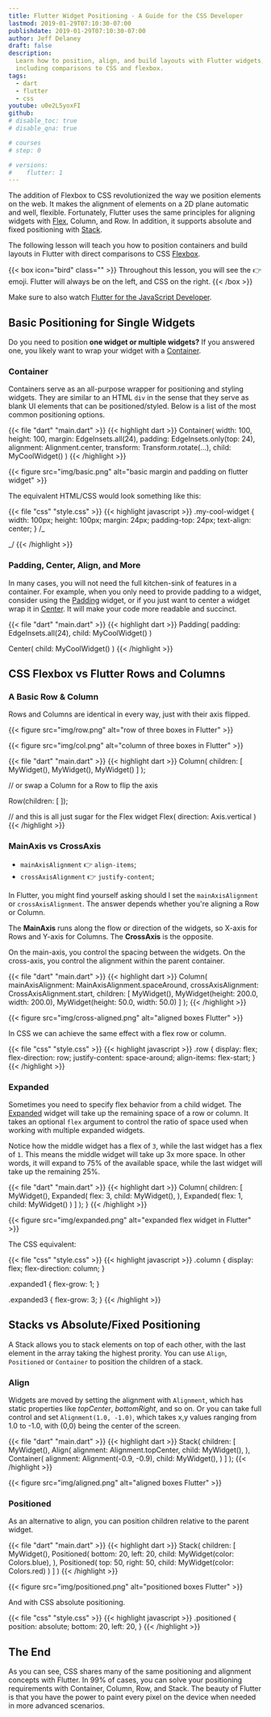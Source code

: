 ```yaml
---
title: Flutter Widget Positioning - A Guide for the CSS Developer
lastmod: 2019-01-29T07:10:30-07:00
publishdate: 2019-01-29T07:10:30-07:00
author: Jeff Delaney
draft: false
description:
  Learn how to position, align, and build layouts with Flutter widgets,
  including comparisons to CSS and flexbox.
tags:
  - dart
  - flutter
  - css
youtube: u0e2L5yoxFI
github:
# disable_toc: true
# disable_qna: true

# courses
# step: 0

# versions:
#    flutter: 1
---
```


The addition of Flexbox to CSS revolutionized the way we position elements on
the web. It makes the alignment of elements on a 2D plane automatic and well,
flexible. Fortunately, Flutter uses the same principles for aligning widgets
with [Flex](https://docs.flutter.io/flutter/widgets/Flex-class.html), Column,
and Row. In addition, it supports absolute and fixed positioning with
[Stack](https://docs.flutter.io/flutter/widgets/Stack-class.html).

The following lesson will teach you how to position containers and build layouts
in Flutter with direct comparisons to CSS
[Flexbox](https://developer.mozilla.org/en-US/docs/Learn/CSS/CSS_layout/Flexbox).

{{< box icon="bird" class="" >}} Throughout this lesson, you will see the 👉
emoji. Flutter will always be on the left, and CSS on the right. {{< /box >}}

Make sure to also watch
[Flutter for the JavaScript Developer](/lessons/flutter-for-js-developers/).

## Basic Positioning for Single Widgets

Do you need to position **one widget or multiple widgets?** If you answered one,
you likely want to wrap your widget with a
[Container](https://docs.flutter.io/flutter/widgets/Container-class.html).

### Container

Containers serve as an all-purpose wrapper for positioning and styling widgets.
They are similar to an HTML `div` in the sense that they serve as blank UI
elements that can be positioned/styled. Below is a list of the most common
positioning options.

{{< file "dart" "main.dart" >}} {{< highlight dart >}} Container( width: 100,
height: 100, margin: EdgeInsets.all(24), padding: EdgeInsets.only(top: 24),
alignment: Alignment.center, transform: Transform.rotate(...), child:
MyCoolWidget() ) {{< /highlight >}}

{{< figure src="img/basic.png" alt="basic margin and padding on flutter widget" >}}

The equivalent HTML/CSS would look something like this:

{{< file "css" "style.css" >}} {{< highlight javascript >}} .my-cool-widget {
width: 100px; height: 100px; margin: 24px; padding-top: 24px; text-align:
center; } /_ <div class="my-cool-widget"></div> _/ {{< /highlight >}}

### Padding, Center, Align, and More

In many cases, you will not need the full kitchen-sink of features in a
container. For example, when you only need to provide padding to a widget,
consider using the
[Padding](https://docs.flutter.io/flutter/widgets/Padding-class.html) widget, or
if you just want to center a widget wrap it in
[Center](https://docs.flutter.io/flutter/widgets/Center-class.html). It will
make your code more readable and succinct.

{{< file "dart" "main.dart" >}} {{< highlight dart >}} Padding( padding:
EdgeInsets.all(24), child: MyCoolWidget() )

Center( child: MyCoolWidget() ) {{< /highlight >}}

## CSS Flexbox vs Flutter Rows and Columns

### A Basic Row & Column

Rows and Columns are identical in every way, just with their axis flipped.

{{< figure src="img/row.png" alt="row of three boxes in Flutter" >}}

{{< figure src="img/col.png" alt="column of three boxes in Flutter" >}}

{{< file "dart" "main.dart" >}} {{< highlight dart >}} Column( children: [
MyWidget(), MyWidget(), MyWidget() ] );

// or swap a Column for a Row to flip the axis

Row(children: [ ]);

// and this is all just sugar for the Flex widget Flex( direction: Axis.vertical
) {{< /highlight >}}

### MainAxis vs CrossAxis

- `mainAxisAlignment` 👉 `align-items`;
- `crossAxisAlignment` 👉 `justify-content`;

In Flutter, you might find yourself asking should I set the `mainAxisAlignment`
or `crossAxisAlignment`. The answer depends whether you're aligning a Row or
Column.

The **MainAxis** runs along the flow or direction of the widgets, so X-axis for
Rows and Y-axis for Columns. The **CrossAxis** is the opposite.

On the main-axis, you control the spacing between the widgets. On the
cross-axis, you control the alignment within the parent container.

{{< file "dart" "main.dart" >}} {{< highlight dart >}} Column(
mainAxisAlignment: MainAxisAlignment.spaceAround, crossAxisAlignment:
CrossAxisAlignment.start, children: [ MyWidget(), MyWidget(height: 200.0, width:
200.0), MyWidget(height: 50.0, width: 50.0) ] ); {{< /highlight >}}

{{< figure src="img/cross-aligned.png" alt="aligned boxes Flutter" >}}

In CSS we can achieve the same effect with a flex row or column.

{{< file "css" "style.css" >}} {{< highlight javascript >}} .row { display:
flex; flex-direction: row; justify-content: space-around; align-items:
flex-start; } {{< /highlight >}}

### Expanded

Sometimes you need to specify flex behavior from a child widget. The
[Expanded](https://docs.flutter.io/flutter/widgets/Expanded-class.html) widget
will take up the remaining space of a row or column. It takes an optional `flex`
argument to control the ratio of space used when working with multiple expanded
widgets.

Notice how the middle widget has a flex of `3`, while the last widget has a flex
of `1`. This means the middle widget will take up 3x more space. In other words,
it will expand to 75% of the available space, while the last widget will take up
the remaining 25%.

{{< file "dart" "main.dart" >}} {{< highlight dart >}} Column( children: [
MyWidget(), Expanded( flex: 3, child: MyWidget(), ), Expanded( flex: 1, child:
MyWidget() ) ] ); } {{< /highlight >}}

{{< figure src="img/expanded.png" alt="expanded flex widget in Flutter" >}}

The CSS equivalent:

{{< file "css" "style.css" >}} {{< highlight javascript >}} .column { display:
flex; flex-direction: column; }

.expanded1 { flex-grow: 1; }

.expanded3 { flex-grow: 3; } {{< /highlight >}}

## Stacks vs Absolute/Fixed Positioning

A Stack allows you to stack elements on top of each other, with the last element
in the array taking the highest prority. You can use `Align`, `Positioned` or
`Container` to position the children of a stack.

### Align

Widgets are moved by setting the alignment with `Alignment`, which has static
properties like _topCenter_, _bottomRight_, and so on. Or you can take full
control and set `Alignment(1.0, -1.0)`, which takes x,y values ranging from 1.0
to -1.0, with (0,0) being the center of the screen.

{{< file "dart" "main.dart" >}} {{< highlight dart >}} Stack( children: [
MyWidget(), Align( alignment: Alignment.topCenter, child: MyWidget(), ),
Container( alignment: Alignment(-0.9, -0.9), child: MyWidget(), )  ] ); {{< /highlight >}}

{{< figure src="img/aligned.png" alt="aligned boxes Flutter" >}}

### Positioned

As an alternative to align, you can position children relative to the parent
widget.

{{< file "dart" "main.dart" >}} {{< highlight dart >}} Stack( children: [
MyWidget(), Positioned( bottom: 20, left: 20, child: MyWidget(color:
Colors.blue), ), Positioned( top: 50, right: 50, child: MyWidget(color:
Colors.red) ) ] ) {{< /highlight >}}

{{< figure src="img/positioned.png" alt="positioned boxes Flutter" >}}

And with CSS absolute positioning.

{{< file "css" "style.css" >}} {{< highlight javascript >}} .positioned {
position: absolute; bottom: 20, left: 20, } {{< /highlight >}}

## The End

As you can see, CSS shares many of the same positioning and alignment concepts
with Flutter. In 99% of cases, you can solve your positioning requirements with
Container, Column, Row, and Stack. The beauty of Flutter is that you have the
power to paint every pixel on the device when needed in more advanced scenarios.
